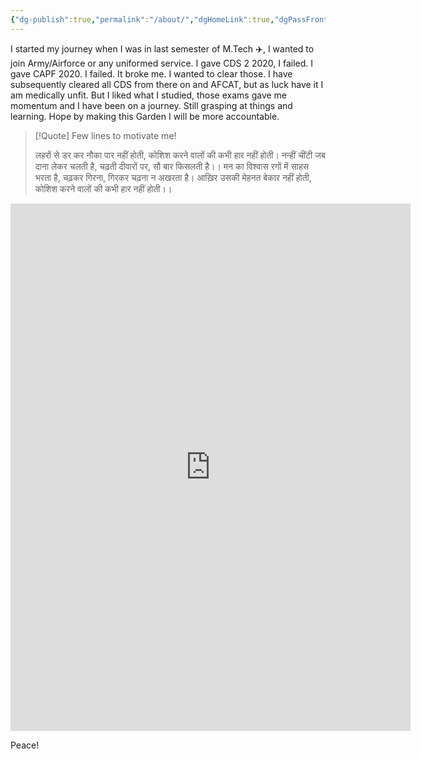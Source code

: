 ```yaml
---
{"dg-publish":true,"permalink":"/about/","dgHomeLink":true,"dgPassFrontmatter":false}
---
```





I started my journey when I was in last semester of M.Tech ✈️, I wanted to join Army/Airforce or any uniformed service. I gave CDS 2 2020, I failed. I gave CAPF 2020. I failed. It broke me. I wanted to clear those. I have subsequently cleared all CDS from there on and AFCAT, but as luck have it I am medically unfit. But I liked what I studied, those exams gave me momentum and I have been on a journey. Still grasping at things and learning. Hope by making this Garden I will be more accountable. 

>[!Quote] Few lines to motivate me! 
>
>लहरों से डर कर नौका पार नहीं होती,
 कोशिश करने वालों की कभी हार नहीं होती।
 नन्हीं चींटी जब दाना लेकर चलती है,
चढ़ती दीवारों पर, सौ बार फिसलती है।।
 मन का विश्वास रगों में साहस भरता है, 
चढ़कर गिरना, गिरकर चढ़ना न अखरता है।
 आख़िर उसकी मेहनत बेकार नहीं होती, 
कोशिश करने वालों की कभी हार नहीं होती।।


<iframe src="https://docs.google.com/forms/d/e/1FAIpQLSd_XFkjU7DSGIsL2wBzmhFBiCwmOWYnD0nSN-h_F64GBzYWEg/viewform?embedded=true" width="640" height="844" frameborder="0" marginheight="0" marginwidth="0">Loading…</iframe>



Peace! 







